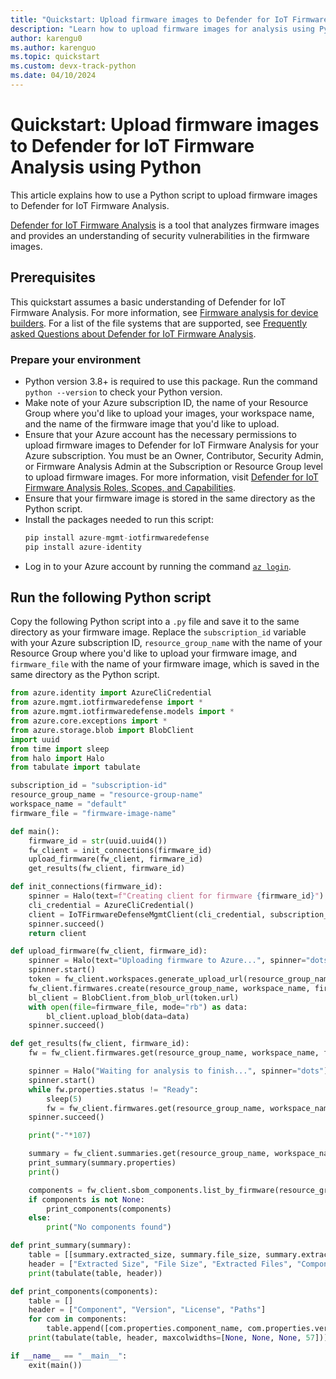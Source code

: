 ```yaml
---
title: "Quickstart: Upload firmware images to Defender for IoT Firmware Analysis using Python"
description: "Learn how to upload firmware images for analysis using Python."
author: karengu0
ms.author: karenguo
ms.topic: quickstart
ms.custom: devx-track-python
ms.date: 04/10/2024
---
```


# Quickstart: Upload firmware images to Defender for IoT Firmware Analysis using Python

This article explains how to use a Python script to upload firmware images to Defender for IoT Firmware Analysis.

[Defender for IoT Firmware Analysis](overview-firmware-analysis) is a tool that analyzes firmware images and provides an understanding of security vulnerabilities in the firmware images.

## Prerequisites

This quickstart assumes a basic understanding of Defender for IoT Firmware Analysis. For more information, see [Firmware analysis for device builders](overview-firmware-analysis). For a list of the file systems that are supported, see [Frequently asked Questions about Defender for IoT Firmware Analysis](defender-iot-firmware-analysis-faq.md#what-types-of-firmware-images-does-defender-for-iot-firmware-analysis-support).

### Prepare your environment

* Python version 3.8+ is required to use this package. Run the command `python --version` to check your Python version.
* Make note of your Azure subscription ID, the name of your Resource Group where you'd like to upload your images, your workspace name, and the name of the firmware image that you'd like to upload.
* Ensure that your Azure account has the necessary permissions to upload firmware images to Defender for IoT Firmware Analysis for your Azure subscription. You must be an Owner, Contributor, Security Admin, or Firmware Analysis Admin at the Subscription or Resource Group level to upload firmware images. For more information, visit [Defender for IoT Firmware Analysis Roles, Scopes, and Capabilities](defender-iot-firmware-analysis-rbac#defender-for-iot-firmware-analysis-roles-scopes-and-capabilities).
* Ensure that your firmware image is stored in the same directory as the Python script.
* Install the packages needed to run this script:
    ```python
    pip install azure-mgmt-iotfirmwaredefense
    pip install azure-identity
    ```
* Log in to your Azure account by running the command [`az login`](/cli/azure/reference-index?#az-login).

## Run the following Python script

Copy the following Python script into a `.py` file and save it to the same directory as your firmware image. Replace the `subscription_id` variable with your Azure subscription ID, `resource_group_name` with the name of your Resource Group where you'd like to upload your firmware image, and `firmware_file` with the name of your firmware image, which is saved in the same directory as the Python script.

```python
from azure.identity import AzureCliCredential
from azure.mgmt.iotfirmwaredefense import *
from azure.mgmt.iotfirmwaredefense.models import *
from azure.core.exceptions import *
from azure.storage.blob import BlobClient
import uuid
from time import sleep
from halo import Halo
from tabulate import tabulate

subscription_id = "subscription-id"
resource_group_name = "resource-group-name"
workspace_name = "default"
firmware_file = "firmware-image-name"

def main():
    firmware_id = str(uuid.uuid4())
    fw_client = init_connections(firmware_id)
    upload_firmware(fw_client, firmware_id)
    get_results(fw_client, firmware_id)

def init_connections(firmware_id):
    spinner = Halo(text=f"Creating client for firmware {firmware_id}")
    cli_credential = AzureCliCredential()
    client = IoTFirmwareDefenseMgmtClient(cli_credential, subscription_id, 'https://management.azure.com')
    spinner.succeed()
    return client

def upload_firmware(fw_client, firmware_id):
    spinner = Halo(text="Uploading firmware to Azure...", spinner="dots")
    spinner.start()
    token = fw_client.workspaces.generate_upload_url(resource_group_name, workspace_name, {"firmware_id": firmware_id})
    fw_client.firmwares.create(resource_group_name, workspace_name, firmware_id, {"properties": {"file_name": firmware_file, "vendor": "Contoso Ltd.", "model": "Wifi Router", "version": "1.0.1", "status": "Pending"}})
    bl_client = BlobClient.from_blob_url(token.url)
    with open(file=firmware_file, mode="rb") as data:
        bl_client.upload_blob(data=data)
    spinner.succeed()

def get_results(fw_client, firmware_id):
    fw = fw_client.firmwares.get(resource_group_name, workspace_name, firmware_id)

    spinner = Halo("Waiting for analysis to finish...", spinner="dots")
    spinner.start()
    while fw.properties.status != "Ready":
        sleep(5)
        fw = fw_client.firmwares.get(resource_group_name, workspace_name, firmware_id)
    spinner.succeed()

    print("-"*107)

    summary = fw_client.summaries.get(resource_group_name, workspace_name, firmware_id, summary_name=SummaryName.FIRMWARE)
    print_summary(summary.properties)
    print()

    components = fw_client.sbom_components.list_by_firmware(resource_group_name, workspace_name, firmware_id)
    if components is not None:
        print_components(components)
    else:
        print("No components found")

def print_summary(summary):
    table = [[summary.extracted_size, summary.file_size, summary.extracted_file_count, summary.component_count, summary.binary_count, summary.analysis_time_seconds, summary.root_file_systems]]
    header = ["Extracted Size", "File Size", "Extracted Files", "Components", "Binaries", "Analysis Time", "File Systems"]
    print(tabulate(table, header))

def print_components(components):
    table = []
    header = ["Component", "Version", "License", "Paths"]
    for com in components:
        table.append([com.properties.component_name, com.properties.version, com.properties.license, com.properties.file_paths])
    print(tabulate(table, header, maxcolwidths=[None, None, None, 57]))

if __name__ == "__main__":
    exit(main())
```
